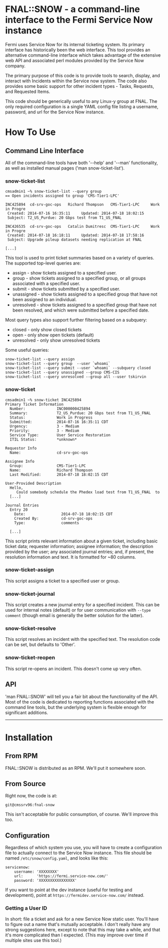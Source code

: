 # FNAL::SNOW - a command-line interface to the Fermi Service Now instance

Fermi uses Service Now for its internal ticketing system.  Its primary
interface has historically been the web interface.  This tool provides an
alternative command-line interface which takes advantage of the extensive
web API and associated perl modules provided by the Service Now company.

The primary purpose of this code is to provide tools to search, display, 
and interact with Incidents within the Service now system.  The code also
provides some basic support for other incident types - Tasks, Requests,
and Requested Items.

This code should be generically useful to any Linux-y group at FNAL.  The
only required configuration is a single YAML config file listing a
username, password, and url for the Service Now instance.

# How To Use

## Command Line Interface

All of the command-line tools have both '--help' and '--man'
functionality, as well as installed manual pages ('man snow-ticket-list').

### snow-ticket-list

    cmsadmin1 ~% snow-ticket-list --query group
    == Open incidents assigned to group 'CMS-Tier1-LPC'

    INC425894  cd-srv-goc-ops   Richard Thompson   CMS-Tier1-LPC     Work in Progre
     Created: 2014-07-16 16:35:11     Updated: 2014-07-18 18:02:15
     Subject: T2_US_Purdue: 20 Gbps test from T1_US_FNAL

    INC426535  cd-srv-goc-ops   Catalin Dumitresc  CMS-Tier1-LPC     Work in Progre
     Created: 2014-07-18 16:18:11     Updated: 2014-07-18 17:58:16
     Subject: Upgrade pileup datasets needing replication at FNAL

    [...]

This tool is used to print ticket summaries based on a variety of queries.  
The supported top-level queries are:

* assign - show tickets assigned to a specified user.
* group - show tickets assigned to a specified group, or all groups
    associated with a specified user.  
* submit - show tickets submitted by a specified user.
* unassigned - show tickets assigned to a specified group that have not 
    been assigned to an individual.
* unresolved - show tickets assigned to a specified group that have not
    been resolved, and which were submitted before a specified date.

Most query types also support further filtering based on a subquery:

* closed - only show closed tickets
* open - only show open tickets (default)
* unresolved - only show unresolved tickets

Some useful queries:

    snow-ticket-list --query assign
    snow-ticket-list --query group  --user `whoami`
    snow-ticket-list --query submit --user `whoami` --subquery closed
    snow-ticket-list --query unassigned --group CMS-CIS
    snow-ticket-list --query unresolved --group all --user tskirvin

### snow-ticket

    cmsadmin1 ~% snow-ticket INC425894
    Primary Ticket Information
      Number:              INC000000425894
      Summary:             T2_US_Purdue: 20 Gbps test from T1_US_FNAL
      Status:              Work in Progress
      Submitted:           2014-07-16 16:35:11 CDT
      Urgency:             3 - Medium
      Priority:            3 - Medium
      Service Type:        User Service Restoration
      ITIL Status:         *unknown*
    
    Requestor Info
      Name:                cd-srv-goc-ops
    
    Assignee Info
      Group:               CMS-Tier1-LPC
      Name:                Richard Thompson
      Last Modified:       2014-07-18 18:02:15 CDT
    
    User-Provided Description
      Hello,
         Could somebody schedule the Phedex load test from T1_US_FNAL  to
      [...]

    Journal Entries
      Entry 20
        Date:                2014-07-18 18:02:15 CDT
        Created By:          cd-srv-goc-ops
        Type:                comments

      [...]

This script prints relevant information about a given ticket, including
basic ticket data; requester information; assignee information; the
description provided by the user; any associated journal entries; and, if
present, the resolution information and text.  It is formatted for ~80
columns.

### snow-ticket-assign

This script assigns a ticket to a specified user or group.  

### snow-ticket-journal

This script creates a new journal entry for a specified incident.  This
can be used for internal notes (default) or for user communication with
`--type comment` (though email is generally the better solution for the
latter).

### snow-ticket-resolve

This script resolves an incident with the specified text.  The resolution
code can be set, but defaults to 'Other'.

### snow-ticket-reopen

This script re-opens an incident.  This doesn't come up very often.

## API

'man FNAL::SNOW' will tell you a fair bit about the functionality of the
API.  Most of the code is dedicated to reporting functions associated with
the command line tools, but the underlying system is flexible enough for 
significant additions.

-------------------------------------------------------------------------------

# Installation

## From RPM

FNAL::SNOW is distributed as an RPM.  We'll put it somewhere soon.

## From Source

Right now, the code is at:

    git@cmssrv96:fnal-snow

This isn't acceptable for public consumption, of course.  We'll improve
this too.

## Configuration

Regardless of which system you use, you will have to create a
configuration file to actually connect to the Service Now instance.  This
file should be named `/etc/snow/config.yaml`, and looks like this:

    servicenow:
        username: 'XXXXXXXX'
        url:      'https://fermi.service-now.com/'
        password: 'XXXXXXXXXXXXXXXX'

If you want to point at the dev instance (useful for testing and development),
point at `https://fermidev.service-now.com/` instead.

### Getting a User ID

In short: file a ticket and ask for a new Service Now static user.  You'll
have to figure out a name that's mutually acceptable.  I don't really have
any strong suggestions here, except to note that this may take a while,
and that it's more complicated than I expected.  (This may improve over
time if multiple sites use this tool.)
